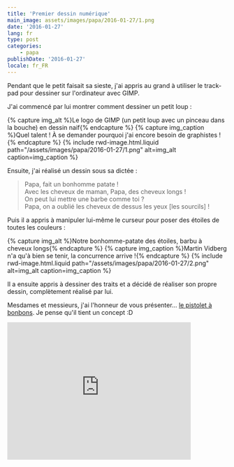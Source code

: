 ```yaml
---
title: 'Premier dessin numérique'
main_image: assets/images/papa/2016-01-27/1.png
date: '2016-01-27'
lang: fr
type: post
categories:
    - papa
publishDate: '2016-01-27'
locale: fr_FR
---
```


Pendant que le petit faisait sa sieste, j'ai appris au grand à utiliser le <span lang="en">trackpad</span> pour dessiner sur l'ordinateur avec GIMP.

J'ai commencé par lui montrer comment dessiner un petit loup :

{% capture img_alt %}Le logo de GIMP (un petit loup avec un pinceau dans la bouche) en dessin naif{% endcapture %}
{% capture img_caption %}Quel talent ! À se demander pourquoi j'ai encore besoin de graphistes !{% endcapture %}
{% include rwd-image.html.liquid 
    path="/assets/images/papa/2016-01-27/1.png"
    alt=img_alt
    caption=img_caption
%}

Ensuite, j'ai réalisé un dessin sous sa dictée :

> Papa, fait un bonhomme patate !  
> Avec les cheveux de maman, Papa, des cheveux longs !  
> On peut lui mettre une barbe comme toi ?  
> Papa, on a oublié les cheveux de dessus les yeux [les sourcils] !

Puis il a appris à manipuler lui-même le curseur pour poser des étoiles de toutes les couleurs :

{% capture img_alt %}Notre bonhomme-patate des étoiles, barbu à cheveux longs{% endcapture %}
{% capture img_caption %}Martin Vidberg n'a qu'à bien se tenir, la concurrence arrive !{% endcapture %}
{% include rwd-image.html.liquid 
    path="/assets/images/papa/2016-01-27/2.png"
    alt=img_alt
    caption=img_caption
%}

Il a ensuite appris à dessiner des traits et a décidé de réaliser son propre dessin, complètement réalisé par lui.

Mesdames et messieurs, j'ai l'honneur de vous présenter… <a data-featherlight="image" href="/assets/images/papa/2016-01-27/3.png">le pistolet à bonbons</a>. Je pense qu'il tient un concept :D

<div class="videoWrapper">
  <iframe width="420" height="315" src="https://www.youtube-nocookie.com/embed/OiXwDXvXiKg" frameborder="0" allow="autoplay; encrypted-media" allowfullscreen></iframe>
</div>
